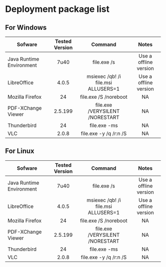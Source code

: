# Deployment package list

## For Windows


|Sofware|Tested Version|Command|Notes| 
|-------------|:-------------:|:---------:|:---------:|
|Java Runtime Environment|7u40|file.exe /s|Use a offline version|
|LibreOffice|4.0.5|msiexec /qb! /i  file.msi ALLUSERS=1|Use a offline version|
|Mozilla Firefox|24|file.exe /S /noreboot|NA|
|PDF-XChange Viewer|2.5.199|file.exe /VERYSILENT /NORESTART|NA|
|Thunderbird|24|file.exe -ms|NA|
|VLC|2.0.8|file.exe -y /q /r:n /S|NA|

## For Linux


|Sofware|Tested Version|Command|Notes| 
|-------------|:-------------:|:---------:|:---------:|
|Java Runtime Environment|7u40|file.exe /s|Use a offline version|
|LibreOffice|4.0.5|msiexec /qb! /i  file.msi ALLUSERS=1|Use a offline version|
|Mozilla Firefox|24|file.exe /S /noreboot|NA|
|PDF-XChange Viewer|2.5.199|file.exe /VERYSILENT /NORESTART|NA|
|Thunderbird|24|file.exe -ms|NA|
|VLC|2.0.8|file.exe -y /q /r:n /S|NA|
